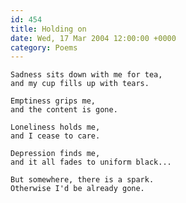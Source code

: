 ```yaml
---
id: 454
title: Holding on
date: Wed, 17 Mar 2004 12:00:00 +0000
category: Poems
---
```


    Sadness sits down with me for tea,  
    and my cup fills up with tears.

    Emptiness grips me,  
    and the content is gone.

    Loneliness holds me,  
    and I cease to care.

    Depression finds me,  
    and it all fades to uniform black...

    But somewhere, there is a spark.  
    Otherwise I'd be already gone.


